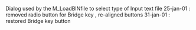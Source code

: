 Dialog used by the M_LoadBINfile to select type of Input text file25-jan-01 : removed radio button for Bridge key , re-aligned buttons31-jan-01 : restored Bridge key button